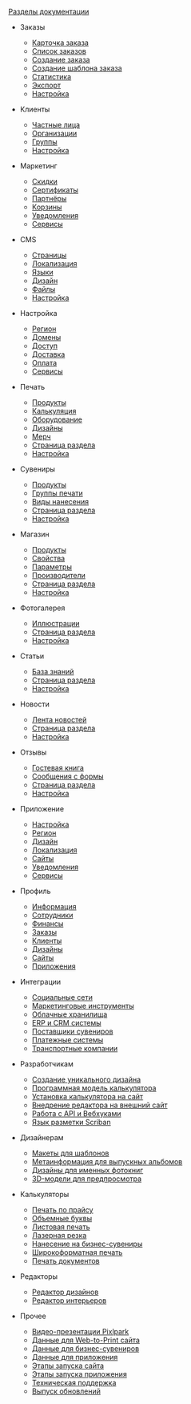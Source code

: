 ﻿<!-- docs/_sidebar.md -->

[Разделы документации](/)

- Заказы
	- [Карточка заказа](/orders/edit.md)
	- [Список заказов](/orders/list.md)
	- [Создание заказа](/orders/create.md)
	- [Создание шаблона заказа](/orders/create-order-template.md)
	- [Статистика](/orders/report.md)
	- [Экспорт](/orders/export.md)
	- [Настройка](/orders/settings.md)

- Клиенты
	- [Частные лица](/customers/b2c.md)
	- [Организации](/customers/b2b.md)
	- [Группы](/customers/groups.md)
	- [Настройка](/customers/settings.md)

- Маркетинг
	- [Скидки](/marketing/discounts.md)
	- [Сертификаты](/marketing/certificates.md)
	- [Партнёры](/marketing/affiliates.md)
	- [Корзины](/marketing/cards.md)
	- [Уведомления](/marketing/notifications.md)
	- [Сервисы](/marketing/services.md)

- CMS
	- [Страницы](/cms/pages.md)
	- [Локализация](/cms/localization.md)
	- [Языки](/cms/languages.md)
	- [Дизайн](/cms/design.md)
	- [Файлы](/cms/files.md)
	- [Настройка](/cms/settings.md)

- Настройка
	- [Регион](/site/region.md)
	- [Домены](/site/domains.md)
	- [Доступ](/site/access.md)
	- [Доставка](/site/shippings.md)
	- [Оплата](/site/payments.md)
	- [Сервисы](/site/socials.md)

- Печать
	- [Продукты](/print/products.md)
	- [Калькуляция](/print/calculations.md)
	- [Оборудование](/print/devices.md)
	- [Дизайны](/print/designs.md)
	- [Мерч](/print/merch.md)
	- [Страница раздела](/print/page.md)
	- [Настройка](/print/settings.md)

- Сувениры
	- [Продукты](/gift/list.md)
	- [Группы печати](/gift/groups.md)
	- [Виды нанесения](/gift/prints.md)
	- [Страница раздела](/gift/page.md)
	- [Настройка](/gift/settings.md)

- Магазин
	- [Продукты](/shop/list.md)
	- [Свойства](/shop/properties.md)
	- [Параметры](/shop/parameters.md)
	- [Производители](/shop/vendors.md)
	- [Страница раздела](/shop/page.md)
	- [Настройка](/shop/settings.md)

- Фотогалерея
	- [Иллюстрации](/gallery/list.md)
	- [Страница раздела](/gallery/page.md)
	- [Настройка](/gallery/settings.md)

- Статьи
	- [База знаний](/faq/list.md)
	- [Страница раздела](/faq/page.md)
	- [Настройка](/faq/settings.md)

- Новости
	- [Лента новостей](/news/list.md)
	- [Страница раздела](/news/page.md)
	- [Настройка](/news/settings.md)

- Отзывы
	- [Гостевая книга](/feedback/gbooks.md)
	- [Сообщения с формы](/feedback/messages.md)
	- [Страница раздела](/feedback/page.md)
	- [Настройка](/feedback/settings.md)

- Приложение
	- [Настройка](/app/settings.md)
	- [Регион](/app/region.md)
	- [Дизайн](/app/design.md)
	- [Локализация](/app/localization.md)
	- [Сайты](/app/shop.md)
	- [Уведомления](/app/notifications.md)
	- [Сервисы](/app/serviсes.md)

- Профиль
	- [Информация](/profile/info.md)
	- [Сотрудники](/profile/staff.md)
	- [Финансы](/profile/finance.md)
	- [Заказы](/profile/orders.md)
	- [Клиенты](/profile/clients.md)
	- [Дизайны](/profile/design.md)
	- [Сайты](/profile/site.md)
	- [Приложения](/profile/app.md)
	
- Интеграции
	- [Социальные сети](/integration/socials.md)
	- [Маркетинговые инструменты](/integration/marketing.md)
	- [Облачные хранилища](/integration/drives.md)
	- [ERP и CRM системы](/integration/crm.md)
	- [Поставщики сувениров](/integration/gifts.md)
	- [Платежные системы](/integration/payments.md)
	- [Транспортные компании](/integration/shippings.md)
		
- Разработчикам
	- [Создание уникального дизайна](/dev/design.md)
	- [Программная модель калькулятора](/dev/calc.md)
	- [Установка калькулятора на сайт](/dev/calc-install.md)
	- [Внедрение редактора на внешний сайт](/dev/editor.md)
	- [Работа с API и Вебхуками](/dev/api.md)
	- [Язык разметки Scriban](/dev/scriban.md)
	
- Дизайнерам
	- [Макеты для шаблонов](/design/psd-general.md)
	- [Метаинформация для выпускных альбомов](/design/Meta-information-for-graduation-albums.md)
	- [Дизайны для именных фотокниг](/design/named-photobooks.md)
	- [3D-модели для предпросмотра](/design/3d-models.md)

- Калькуляторы
	- [Печать по прайсу](/calculators/price-printing.md)
	- [Объемные буквы](/calculators/letters.md)
	- [Листовая печать](/calculators/sheet-printing.md)
	- [Лазерная резка](/calculators/laser-cutting.md)
	- [Нанесение на бизнес-сувениры](/calculators/gift.md)
	- [Широкоформатная печать](/calculators/large-format-printing.md)
	- [Печать документов](/calculators/document-printing.md)

- Редакторы
	- [Редактор дизайнов](/editors/design.md)
	- [Редактор интерьеров](/editors/interior.md)

- Прочее
	- [Видео-презентации Pixlpark](/misc/presentations.md)
	- [Данные для Web-to-Print сайта](/misc/prints-data.md)
	- [Данные для бизнес-сувениров](/misc/gifts-data.md)
	- [Данные для приложения](/misc/app-data.md)
	- [Этапы запуска сайта](/misc/launch-site.md)
	- [Этапы запуска приложения](/misc/launch-app.md)
	- [Техническая поддержка](/misc/support.md)
	- [Выпуск обновлений](/misc/update.md)
